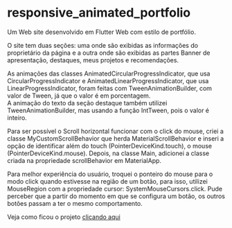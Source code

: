 # responsive_animated_portfolio
 Um Web site desenvolvido em Flutter Web com estilo de portfólio.
 <p>
 O site tem duas seções: uma onde são exibidas as informações do proprietário da página e a outra onde são exibidas as partes Banner de apresentação, destaques, meus projetos e recomendações. 
 </p>
 <p>
  As animações das classes AnimatedCircularProgressIndicator, que usa CircularProgressIndicator e AnimatedLinearProgressIndicator, que usa LinearProgressIndicator, foram feitas com TweenAnimationBuilder, com valor de Tween<double>, já que o valor é em porcentagem.<br />
  A animação do texto da seção destaque também utilizei TweenAnimationBuilder, mas usando a função IntTween, pois o valor é inteiro. 
 </p>
<p>
Para ser possível o Scroll horizontal funcionar com o click do mouse, criei a classe MyCustomScrollBehavior que herda MaterialScrollBehavior e inseri a opção de identificar além do touch (PointerDeviceKind.touch), o mouse (PointerDeviceKind.mouse). Depois, na classe Main, adicionei a classe criada na propriedade scrollBehavior em MaterialApp.
</p>
<p>
Para melhor experiência do usuário, troquei o ponteiro do mouse para o modo click quando estivesse na região de um botão, para isso, utilizei MouseRegion com a propriedade cursor: SystemMouseCursors.click. Pude perceber que a partir do momento em que se configura um botão, os outros botões passam a ter o mesmo comportamento. 
</p>
<p>Veja como ficou o projeto <a href="https://rosilenemoufer.github.io/responsive_animated_portfolio/#/">clicando aqui</a></p>
